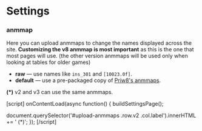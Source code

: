 # Settings



### anmmap

Here you can upload anmmaps to change the names displayed across the site.  **Customizing the v8 anmmap is most important** as this is the one that most pages will use. (the other version anmmaps will be used only when looking at tables for older games)

* **raw** &mdash; use names like `ins_301` and `[10023.0f]`.
* **default** &mdash; use a pre-packaged copy of [Priw8's anmmaps](https://github.com/Priw8/eclmap).

<div id="upload-anmmaps"></div>

**(\*)** v2 and v3 can use the same anmmaps.

[script]
onContentLoad(async function() {
  buildSettingsPage();

  document.querySelector('#upload-anmmaps .row.v2 .col.label').innerHTML += ' (*)';
});
[/script]

